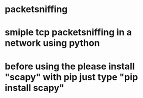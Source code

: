 # packetsniffing
# smiple tcp packetsniffing in a network using python
# before using the please install "scapy" with pip just type "pip install scapy"

